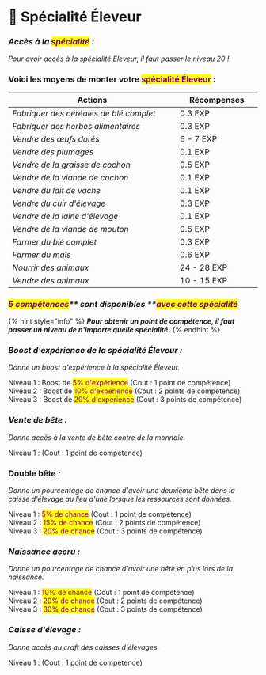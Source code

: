 # 🐂 Spécialité Éleveur

### _**Accès à la **<mark style="color:purple;">**spécialité**</mark>** :**_ &#x20;

_Pour avoir accès à la spécialité Éleveur, il faut passer le niveau 20 !_

### **Voici les moyens de monter votre **<mark style="color:purple;">**spécialité Éleveur**</mark>** :**



<table><thead><tr><th width="340">Actions</th><th width="152">Récompenses</th></tr></thead><tbody><tr><td><em>Fabriquer des céréales de blé complet</em></td><td>0.3 EXP</td></tr><tr><td><em>Fabriquer des herbes alimentaires</em></td><td>0.3 EXP</td></tr><tr><td><em>Vendre des œufs dorés</em></td><td>6 - 7 EXP</td></tr><tr><td><em>Vendre des plumages</em></td><td>0.1 EXP</td></tr><tr><td><em>Vendre de la graisse de cochon</em></td><td>0.5 EXP</td></tr><tr><td><em>Vendre de la viande de cochon</em></td><td>0.1 EXP</td></tr><tr><td><em>Vendre du lait de vache</em></td><td>0.1 EXP</td></tr><tr><td><em>Vendre du cuir d'élevage</em></td><td>0.3 EXP</td></tr><tr><td><em>Vendre de la laine d'élevage</em></td><td>0.1 EXP</td></tr><tr><td><em>Vendre de la viande de mouton</em></td><td>0.5 EXP</td></tr><tr><td><em>Farmer du blé complet</em></td><td>0.3 EXP</td></tr><tr><td><em>Farmer du maïs</em> </td><td>0.6 EXP</td></tr><tr><td><em>Nourrir des animaux</em></td><td>24 - 28 EXP</td></tr><tr><td><em>Vendre des animaux</em></td><td>10 - 15 EXP</td></tr></tbody></table>

### _<mark style="color:purple;">**5 compétences**</mark>** ****sont disponibles**** **<mark style="color:purple;">**avec cette spécialité**</mark>_

{% hint style="info" %}
_**Pour obtenir un point de compétence, il faut passer un niveau de n'importe quelle spécialité.**_&#x20;
{% endhint %}

### _Boost d'expérience de la spécialité Éleveur :_&#x20;

_Donne un boost d'expérience à la spécialité Éleveur._

Niveau 1 : Boost de <mark style="color:purple;">5% d'expérience</mark>  (Cout : 1 point de compétence) \
Niveau 2 : Boost de <mark style="color:purple;">10% d'expérience</mark> (Cout : 2 points de compétence) \
Niveau 3 : Boost de <mark style="color:purple;">20% d'expérience</mark> (Cout : 3 points de compétence)

### _Vente de bête :_&#x20;

_Donne accès à la vente de bête contre de la monnaie._

Niveau 1 :  (Cout : 1 point de compétence)

### Double bête _:_

_Donne un pourcentage de chance d'avoir une deuxième bête dans la caisse d'élevage au lieu d'une lorsque les ressources sont données._

Niveau 1 : <mark style="color:purple;">5% de chance</mark>  (Cout : 1 point de compétence) \
Niveau 2 : <mark style="color:purple;">15% de chance</mark>  (Cout : 2 points de compétence) \
Niveau 3 : <mark style="color:purple;">20% de chance</mark>  (Cout : 3 points de compétence)

### _Naissance accru :_&#x20;

_Donne un pourcentage de chance d'avoir une bête en plus lors de la naissance._

Niveau 1 : <mark style="color:purple;">10% de chance</mark>  (Cout : 1 point de compétence) \
Niveau 2 : <mark style="color:purple;">20% de chance</mark>  (Cout : 2 points de compétence) \
Niveau 3 : <mark style="color:purple;">30% de chance</mark>  (Cout : 3 points de compétence)

### _Caisse d'élevage :_&#x20;

_Donne accès au craft des caisses d'élevages._

Niveau 1 :  (Cout : 1 point de compétence)
